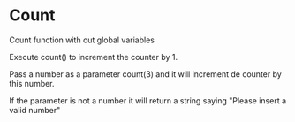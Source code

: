 # Count
Count function with out global variables

Execute count() to increment the counter by 1.

Pass a number as a parameter count(3) and it will increment de counter by this number.

If the parameter is not a number it will return a string saying "Please insert a valid number"
